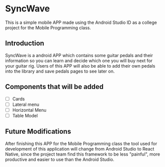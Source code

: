 # SyncWave
This is a simple mobile APP made using the Android Studio ID as a college project for the Mobile Programming class.

## Introduction
SyncWave is a android APP which contains some guitar pedals and their information so you can learn and decide which one you will buy next for your guitar rig. Users of this APP will also be able to add their own pedals into the library and save pedals pages to see later on.

## Components that will be added
- [ ] Cards 
- [ ] Lateral menu 
- [ ] Horizontal Menu 
- [ ] Table Model

## Future Modifications
After finishing this APP for the Mobile Programming class the tool used for development of this application will change from Android Studio to React Native, since the project team find this framework to be less "painful", more productive and easier to use than the Android Studio.
